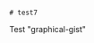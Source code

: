                                                                                                                                                                                                                                                                                                                                                                                                                                              # test7
Test "graphical-gist"